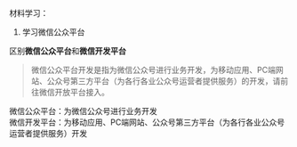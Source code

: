 材料学习：  
1. 学习微信公众平台  

区别**微信公众平台**和**微信开发平台**  

> 微信公众平台开发是指为微信公众号进行业务开发，为移动应用、PC端网站、公众号第三方平台（为各行各业公众号运营者提供服务）的开发，请前往微信开放平台接入。  

微信公众平台：为微信公众号进行业务开发  
微信开发平台：为移动应用、PC端网站、公众号第三方平台（为各行各业公众号运营者提供服务）开发  

